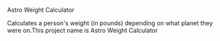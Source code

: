 Astro Weight Calculator

Calculates a person's weight (in pounds) depending on what planet they were on.This project name is Astro Weight Calculator
